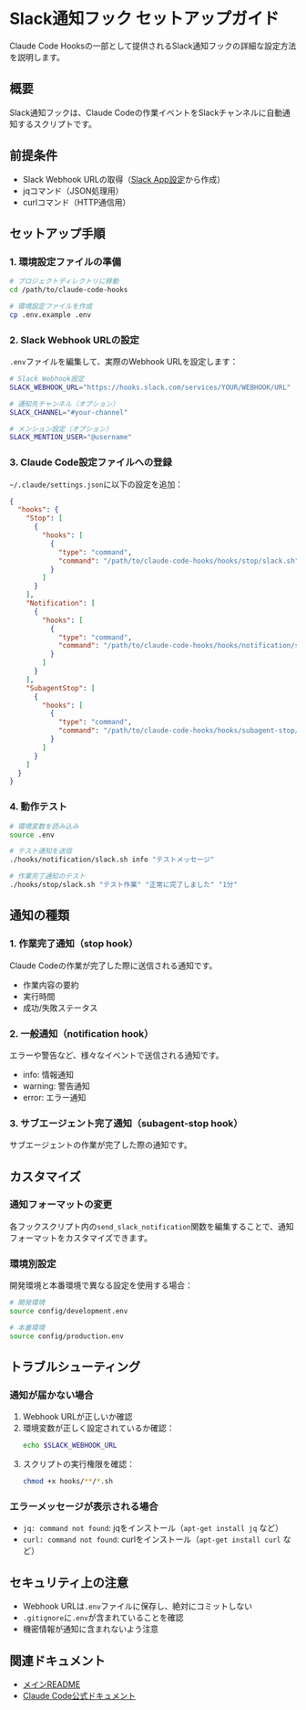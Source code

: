# Slack通知フック セットアップガイド

Claude Code Hooksの一部として提供されるSlack通知フックの詳細な設定方法を説明します。

## 概要

Slack通知フックは、Claude Codeの作業イベントをSlackチャンネルに自動通知するスクリプトです。

## 前提条件

- Slack Webhook URLの取得（[Slack App設定](https://api.slack.com/apps)から作成）
- jqコマンド（JSON処理用）
- curlコマンド（HTTP通信用）

## セットアップ手順

### 1. 環境設定ファイルの準備

```bash
# プロジェクトディレクトリに移動
cd /path/to/claude-code-hooks

# 環境設定ファイルを作成
cp .env.example .env
```

### 2. Slack Webhook URLの設定

`.env`ファイルを編集して、実際のWebhook URLを設定します：

```bash
# Slack Webhook設定
SLACK_WEBHOOK_URL="https://hooks.slack.com/services/YOUR/WEBHOOK/URL"

# 通知先チャンネル（オプション）
SLACK_CHANNEL="#your-channel"

# メンション設定（オプション）
SLACK_MENTION_USER="@username"
```

### 3. Claude Code設定ファイルへの登録

`~/.claude/settings.json`に以下の設定を追加：

```json
{
  "hooks": {
    "Stop": [
      {
        "hooks": [
          {
            "type": "command",
            "command": "/path/to/claude-code-hooks/hooks/stop/slack.sh"
          }
        ]
      }
    ],
    "Notification": [
      {
        "hooks": [
          {
            "type": "command",
            "command": "/path/to/claude-code-hooks/hooks/notification/slack.sh"
          }
        ]
      }
    ],
    "SubagentStop": [
      {
        "hooks": [
          {
            "type": "command",
            "command": "/path/to/claude-code-hooks/hooks/subagent-stop/slack.sh"
          }
        ]
      }
    ]
  }
}
```

### 4. 動作テスト

```bash
# 環境変数を読み込み
source .env

# テスト通知を送信
./hooks/notification/slack.sh info "テストメッセージ"

# 作業完了通知のテスト
./hooks/stop/slack.sh "テスト作業" "正常に完了しました" "1分"
```

## 通知の種類

### 1. 作業完了通知（stop hook）

Claude Codeの作業が完了した際に送信される通知です。

- 作業内容の要約
- 実行時間
- 成功/失敗ステータス

### 2. 一般通知（notification hook）

エラーや警告など、様々なイベントで送信される通知です。

- info: 情報通知
- warning: 警告通知
- error: エラー通知

### 3. サブエージェント完了通知（subagent-stop hook）

サブエージェントの作業が完了した際の通知です。

## カスタマイズ

### 通知フォーマットの変更

各フックスクリプト内の`send_slack_notification`関数を編集することで、通知フォーマットをカスタマイズできます。

### 環境別設定

開発環境と本番環境で異なる設定を使用する場合：

```bash
# 開発環境
source config/development.env

# 本番環境
source config/production.env
```

## トラブルシューティング

### 通知が届かない場合

1. Webhook URLが正しいか確認
2. 環境変数が正しく設定されているか確認：
   ```bash
   echo $SLACK_WEBHOOK_URL
   ```
3. スクリプトの実行権限を確認：
   ```bash
   chmod +x hooks/**/*.sh
   ```

### エラーメッセージが表示される場合

- `jq: command not found`: jqをインストール（`apt-get install jq` など）
- `curl: command not found`: curlをインストール（`apt-get install curl` など）

## セキュリティ上の注意

- Webhook URLは`.env`ファイルに保存し、絶対にコミットしない
- `.gitignore`に`.env`が含まれていることを確認
- 機密情報が通知に含まれないよう注意

## 関連ドキュメント

- [メインREADME](../README.md)
- [Claude Code公式ドキュメント](https://docs.anthropic.com/en/docs/claude-code/hooks)
